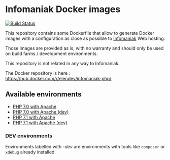 # Infomaniak Docker images

[![Build Status](https://travis-ci.org/Elendev/docker-infomaniak.svg?branch=master)](https://travis-ci.org/Elendev/docker-infomaniak)

This repository contains some Dockerfile that allow to generate Docker images with a configuration as close as possible to [Infomaniak](https://www.infomaniak.ch) Web hosting.

Those images are provided as is, with no warranty and should only be used on build farms / development environments.

This repository is not related in any way to Infomaniak.

The Docker repository is here : https://hub.docker.com/r/elendev/infomaniak-php/

## Available environments
 * [PHP 7.0 with Apache](./7.0-apache)
 * [PHP 7.0 with Apache (dev)](./7.0-apache-dev)
 * [PHP 7.1 with Apache](./7.1-apache)
 * [PHP 7.1 with Apache (dev)](./7.1-apache-dev)

### DEV environments
Environments labelled with _-dev_ are environments with tools like `composer` or `xdebug` already installed. 